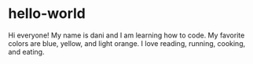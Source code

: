 # hello-world
Hi everyone!
My name is dani and I am learning how to code. My favorite colors are blue, yellow, and light orange. I love reading, running, cooking, and eating.
